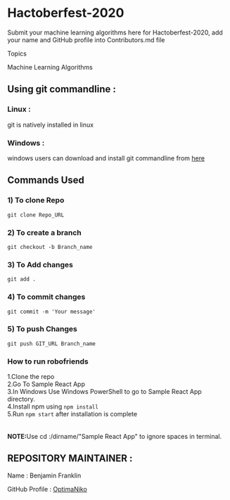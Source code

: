 # Hactoberfest-2020
Submit your machine learning algorithms here for Hactoberfest-2020, add your name and GitHub profile into Contributors.md file

Topics

Machine Learning Algorithms


## Using git commandline :
### Linux :
git is natively installed in linux
### Windows :
windows users can download and install git commandline from [here](https://git-scm.com/downloads)



## Commands Used
### 1) To clone Repo
`git clone Repo_URL`

### 2) To create a branch
`git checkout -b Branch_name`

### 3) To Add changes
`git add .`

### 4) To commit changes
`git commit -m 'Your message'`

### 5) To push Changes
`git push GIT_URL Branch_name`

### How to run robofriends
  1.Clone the repo<br>
  2.Go To Sample React App<br>
  3.In Windows Use Windows PowerShell to go to Sample React App directory.<br>
  4.Install npm using `npm install`<br>
  5.Run `npm start` after installation is complete<br>
  <br><br><b>NOTE:</b>Use cd :/dirname/"Sample React App" to ignore spaces in terminal.
  


## REPOSITORY MAINTAINER :
Name : Benjamin Franklin

GitHub Profile : [OptimaNiko](https://github.com/OptimaNiko)
